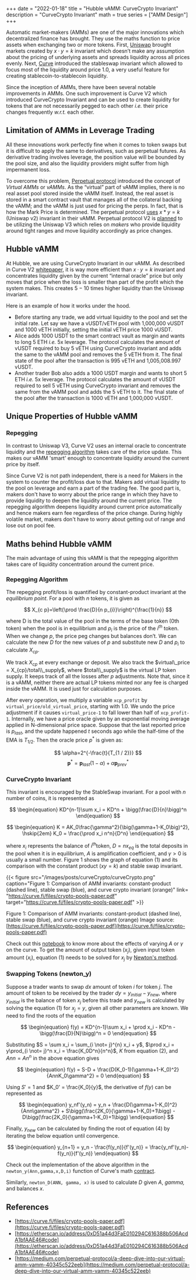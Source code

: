 +++
date = "2022-01-18"
title = "Hubble vAMM: CurveCrypto Invariant"
description = "CurveCrypto Invariant"
math = true
series = ["AMM Design"]
+++

Automatic market-makers (AMMs) are one of the major innovations which decentralized finance has brought. They use the maths function to price assets when exchanging two or more tokens. First, [Uniswap](http://uniswap.org) brought markets created by $x·y = k$ invariant which doesn’t make any assumption about the pricing of underlying assets and spreads liquidity across all prices evenly. Next, [Curve](http://curve.fi) introduced the stableswap invariant which allowed to focus most of the liquidity around price 1.0, a very useful feature for creating stablecoin-to-stablecoin liquidity.

Since the inception of AMMs, there have been several notable improvements in AMMs. One such improvement is Curve V2 which introduced CurveCrypto Invariant and can be used to create liquidity for tokens that are not necessarily pegged to each other *i.e.* their price changes frequently *w.r.t.* each other.

## Limitation of AMMs in Leverage Trading

All these innovations work perfectly fine when it comes to token swaps but it is difficult to apply the same to derivatives, such as perpetual futures. As derivative trading involves leverage, the position value will be bounded by the pool size, and also the liquidity providers might suffer from high impermanent loss.

To overcome this problem, [Perpetual protocol](https://www.perp.fi/) introduced the concept of *Virtual AMMs* or *vAMMs*. As the “virtual” part of vAMM implies, there is no real asset pool stored inside the vAMM itself. Instead, the real asset is stored in a smart contract vault that manages all of the collateral backing the vAMM; and the vAMM is just used for pricing the perps. In fact, that is how the Mark Price is determined. The perpetual protocol [uses](https://medium.com/perpetual-protocol/a-deep-dive-into-our-virtual-amm-vamm-40345c522eeb) $x*y = k$ (Uniswap v2) invariant in their vAMM. Perpetual protocol V2 is [planned](https://medium.com/perpetual-protocol/introducing-perpetual-protocol-v2-curie-730d3e9aa609) to be utilizing the Uniswap V3 which relies on *makers* who provide liquidity around tight ranges and move liquidity accordingly as price changes.

## Hubble vAMM

At Hubble, we are using CurveCrypto Invariant in our vAMM. As described in Curve V2 [whitepaper](https://curve.fi/files/crypto-pools-paper.pdf), it is way more efficient than $x · y = k$ invariant and concentrates liquidity given by the current “internal oracle” price but only moves that price when the loss is smaller than part of the profit which the system makes. This creates 5 − 10 times higher liquidity than the Uniswap invariant.

Here is an example of how it works under the hood.

- Before starting any trade, we add virtual liquidity to the pool and set the initial rate. Let say we have a vUSDT/vETH pool with 1,000,000 vUSDT and 1000 vETH initially, setting the initial vETH price 1000 vUSDT.
- Alice adds 1000 USDT to the smart contract vault as margin and wants to long 5 ETH *i.e.* 5x leverage. The protocol calculates the amount of vUSDT required to buy 5 vETH using CurveCrypto invariant and adds the same to the vAMM pool and removes the 5 vETH from it. The final state of the pool after the transaction is 995 vETH and 1,005,008.997 vUSDT.
- Another trader Bob also adds a 1000 USDT margin and wants to short 5 ETH *i.e.* 5x leverage. The protocol calculates the amount of vUSDT required to sell 5 vETH using CurveCrypto invariant and removes the same from the vAMM pool and adds the 5 vETH to it. The final state of the pool after the transaction is 1000 vETH and 1,000,000 vUSDT.

## Unique Properties of Hubble vAMM

### Repegging

In contrast to Uniswap V3, Curve V2 uses an internal oracle to concentrate liquidity and the [repegging algorithm](https://www.notion.so/Hubble-vAMM-CurveCrypto-Invariant-a37aa328c0104106a3047e85d8f08dd5) takes care of the price update. This makes our vAMM 'smart' enough to concentrate liquidity around the current price by itself.

Since Curve V2 is not path independent, there is a need for Makers in the system to counter the profit/loss due to that. Makers add virtual liquidity to the pool on leverage and earn a part of the trading fee. The good part is, makers don't have to worry about the price range in which they have to provide liquidity to deepen the liquidity around the current price. The repegging algorithm deepens liquidity around current price automatically and hence makers earn fee regardless of the price change. During highly volatile market, makers don't have to worry about getting out of range and lose out on pool fee.

## Maths behind Hubble vAMM

The main advantage of using this vAMM is that the repegging algorithm takes care of liquidity concentration around the current price.

### Repegging Algorithm

The repegging profit/loss is quantified by constant-product invariant at the *equilibrium point*. For a pool with $n$ tokens, it is given as

$$
X_{c p}=\left(\prod \frac{D}{n p_{i}}\right)^{\frac{1}{n}}
$$

where D is the total value of the pool in the terms of the base token (0th token) when the pool is in equilibrium and $p_i$ is the price of the $i^{th}$ token. When we change $p$, the price peg changes but balances don’t. We can calculate the new $D$ for the new values of $p$ and substitute new $D$ and $p_i$ to calculate $X_{cp}$.

We track $X_{cp}$ at every exchange or deposit. We also track the $virtual\_price = X_{cp}/total\\_supply$, where $total\\_supply$ is the virtual LP token supply. It keeps track of all the losses after $p$ adjustments. Note that, since it is a vAMM, neither there are actual LP tokens minted nor any fee is charged inside the vAMM. It is used just for calculation purposes.

After every operation, we multiply a variable `xcp_profit` by `virtual_price/old_virtual_price`, starting with $1.0$. We undo the price adjustment if it causes `virtual_price-1` to fall lower than half of `xcp_profit-1`.
Internally, we have a price oracle given by an exponential moving average applied in N-dimensional price space. Suppose that the last reported price is
$p_{last}$, and the update happened $t$ seconds ago while the half-time of the EMA is $T_{1/2}$. Then the oracle price $p^*$ is given as:

$$
\alpha=2^{-\frac{t}{T_{1 / 2}}}
$$
$$
\mathbf{p}^{*}=\mathbf{p}_{l a s t}(1-\alpha)+\alpha \mathbf{p}_{prev}^{*}
$$

### CurveCrypto Invariant

This invariant is encouraged by the StableSwap invariant. For a pool with $n$ number of coins, it is represented as

$$
\begin{equation}
KD^{n-1}\sum x_i = KD^n + \bigg(\frac{D}{n}\bigg)^n
\end{equation}
$$

$$
\begin{equation}
K = AK_0\frac{\gamma^2}{\big(\gamma+1-K_0\big)^2}, \hskip{2em}  K_0 = \frac{\prod x_i n^n}{D^n}
\end{equation}
$$

where $x_i$ represents the balance of $i^{th}$token, $D = nx_{eq}$ is the total deposits in the pool when it is in equilibrium, $A$ is amplification coefficient, and $\gamma > 0$ is usually a small number. Figure 1 shows the graph of equation (1)  and its comparison with the constant product ($xy =k$) and stable swap invariant.

{{< figure src="/images/posts/curveCrypto/curveCrypto.png" caption="Figure 1: Comparison of AMM invariants: constant-product (dashed line), stable swap (blue), and curve crypto invariant (orange)" link= "https://curve.fi/files/crypto-pools-paper.pdf" target="https://curve.fi/files/crypto-pools-paper.pdf" >}}

Figure 1: Comparison of AMM invariants: constant-product (dashed line), stable swap (blue), and curve crypto invariant (orange)
Image source: [https://curve.fi/files/crypto-pools-paper.pdf](https://curve.fi/files/crypto-pools-paper.pdf)

Check out this [notebook](https://github.com/asquare8/AMM-Models/blob/main/Curve%20AMM%20plots.ipynb) to know more about the effects of varying $A$ or $\gamma$ on the curve. To get the amount of output token ($x_j$), given input token amount ($x_i$), equation (1) needs to be solved for $x_j$ by [Newton's method](https://en.wikipedia.org/wiki/Newton%27s_method).

### Swapping Tokens (newton_y)

Suppose a trader wants to swap $dx$ amount of token $i$ for token $j$. The amount of token to be received by the trader  $dy = y_{initial} - y_{new}$, where $y_{initial}$ is the balance of token $x_j$ before this trade and $y_{new}$ is calculated by solving the equation (1) for $x_j = y$, given all other parameters are known. We need to find the roots of the equation

$$
\begin{equation}
f(y) = KD^{n-1}\sum x_i + \prod x_i - KD^n - \bigg(\frac{D}{N}\bigg)^n = 0
\end{equation}
$$

Substituting $S = \sum x_i = \sum_{i \not= j}^{n} x_i + y$, $\prod x_i = y\prod_{i \not= j}^n x_i = \frac{K_0D^n}{n^n}$, $K$ from equation (2), and $Ann = An^n$ in the above equation gives

$$
\begin{equation}
f(y) = S-D + \frac{D(K_0-1)(\gamma+1-K_0)^2}{AnnK_0\gamma^2} = 0
\end{equation}
$$

Using $S' = 1$ and $K_0' = \frac{K_0}{y}$, the derivative of $f(y)$ can be represented as

$$
\begin{equation}
y_nf'(y_n) = y_n + \frac{D(\gamma+1-K_0)^2}{Ann\gamma^2} + S\bigg(\frac{2K_0}{\gamma+1-K_0}+1\bigg) - D\bigg(\frac{2K_0}{\gamma+1-K_0}+1\bigg)
\end{equation}
$$

Finally, $y_{new}$ can be calculated by finding the root of equation (4) by iterating the below equation until convergence.

$$
\begin{equation}
y_{n+1} = y_n - \frac{f(y_n)}{f'(y_n)} = \frac{y_nf'(y_n)-f(y_n)}{f'(y_n)}
\end{equation}
$$

Check out the implementation of the above algorithm in the `newton_y(Ann,gamma,x,D,i)`  function of Curve's math [contract](https://etherscan.io/address/0x8F68f4810CcE3194B6cB6F3d50fa58c2c9bDD1d5#code).

Similarly, `newton_D(ANN, gamma, x)` is used to calculate $D$ given *A*, *gamma,* and balances $x$.

## References

- [https://curve.fi/files/crypto-pools-paper.pdf](https://curve.fi/files/crypto-pools-paper.pdf)
- [https://etherscan.io/address/0xD51a44d3FaE010294C616388b506AcdA1bfAAE46#code](https://etherscan.io/address/0xD51a44d3FaE010294C616388b506AcdA1bfAAE46#code)
- [https://medium.com/perpetual-protocol/a-deep-dive-into-our-virtual-amm-vamm-40345c522eeb](https://medium.com/perpetual-protocol/a-deep-dive-into-our-virtual-amm-vamm-40345c522eeb)
